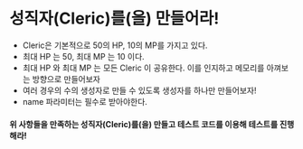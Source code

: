 # 성직자(Cleric)를(을) 만들어라!
- Cleric은 기본적으로 50의 HP, 10의 MP를 가지고 있다.
- 최대 HP 는 50, 최대 MP 는 10 이다.
- 최대 HP 와 최대 MP 는 모든 Cleric 이 공유한다. 이를 인지하고 메모리를 아껴보는 방향으로 만들어보자
- 여러 경우의 수의 생성자로 만들 수 있도록 생성자를 하나만 만들어보자!
- name 파라미터는 필수로 받아야한다.

#### 위 사항들을 만족하는 성직자(Cleric)를(을) 만들고 테스트 코드를 이용해 테스트를 진행해라!
